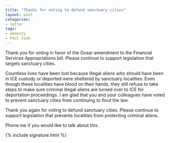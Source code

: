 ```yaml
---
title: "Thanks for voting to defund sanctuary cities"
layout: post
categories:
- letter
tags:
- amnesty
- Paul Cook
---
```


Thank you for voting in favor of the Gosar amendment to the Financial Services Appropriations bill. Please continue to support legislation that targets sanctuary cities.

Countless lives have been lost because illegal aliens who should have been in ICE custody or deported were sheltered by sanctuary localities. Even though these localities have blood on their hands, they still refuse to take steps to make sure criminal illegal aliens are turned over to ICE for deportation proceedings. I am glad that you and your colleagues have voted to prevent sanctuary cities from continuing to flout the law.

Thank you again for voting to defund sanctuary cities. Please continue to support legislation that prevents localities from protecting criminal aliens.

Phone me if you would like to talk about this.

{% include signature.html %}
